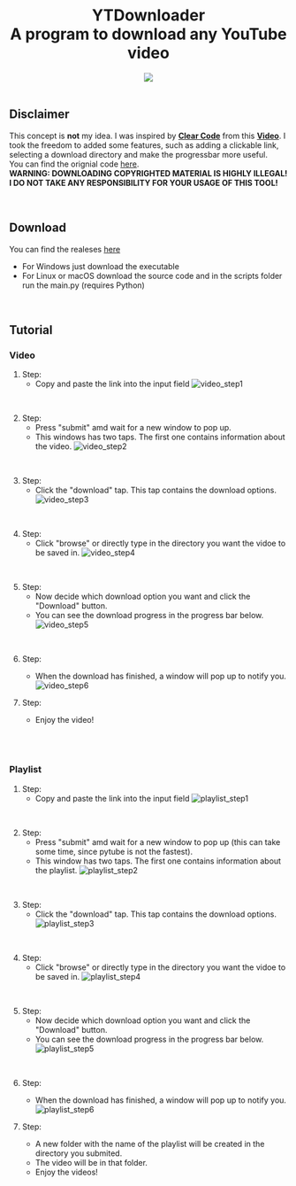 <h1 align = 'center'>
	YTDownloader
	<br />
	A program to download any YouTube video
</h1>

<div align = 'center'>
	<a href = 'https://github.com/realshouzy/YTDownloader/releases'>
	        <img src = 'https://img.shields.io/github/v/release/realshouzy/YTDownloader?include_prereleases&label=Latest%20Release'/>
	 </a>
	 
</div>

<br />

## Disclaimer
This concept is **not** my idea. I was inspired by **[Clear Code]** from this **[Video]**.
I took the freedom to added some features, such as adding a clickable link, selecting a download directory and make the progressbar more useful.
<br />
You can find the orignial code [here](https://pastebin.com/gRtcAv5c).
<br />
**WARNING: DOWNLOADING COPYRIGHTED MATERIAL IS HIGHLY ILLEGAL! I DO NOT TAKE ANY RESPONSIBILITY FOR YOUR USAGE OF THIS TOOL!**

<br />

## Download
You can find the realeses [here](https://github.com/realshouzy/YTDownloader/releases)
- For Windows just download the executable
- For Linux or macOS download the source code and in the scripts folder run the main.py (requires Python)

<br />

## Tutorial
### Video
1. Step: 
	- Copy and paste the link into the input field
	![video_step1](/assets/Video/step1.png)

<br />

2. Step: 
	- Press "submit" amd wait for a new window to pop up. 
	- This windows has two taps. The first one contains information about the video.
	![video_step2](/assets/Video/step2.png)

<br />

3. Step: 
	- Click the "download" tap. This tap contains the download options.
	![video_step3](/assets/Video/step3.png)

<br />

4. Step: 
	- Click "browse" or directly type in the directory you want the vidoe to be saved in.
	![video_step4](/assets/Video/step4.png)

<br />

5. Step: 
	- Now decide which download option you want and click the "Download" button. 
	- You can see the download progress in the progress bar below.
	![video_step5](/assets/Video/step5.png)

<br />

6. Step: 
	- When the download has finished, a window will pop up to notify you. <br />
	![video_step6](/assets/Video/step6.png)

7. Step: 
	- Enjoy the video!


<br />
<br />


### Playlist
1. Step: 
	- Copy and paste the link into the input field
	![playlist_step1](/assets/Playlist/step1.png)

<br />

2. Step: 
	- Press "submit" amd wait for a new window to pop up (this can take some time, since pytube is not the fastest). 
	- This window has two taps. The first one contains information about the playlist.
	![playlist_step2](/assets/Playlist/step2.png)

<br />

3. Step: 
	- Click the "download" tap. This tap contains the download options.
	![playlist_step3](/assets/Playlist/step3.png)

<br />

4. Step: 
	- Click "browse" or directly type in the directory you want the vidoe to be saved in.
	![playlist_step4](/assets/Playlist/step4.png)

<br />

5. Step: 
	- Now decide which download option you want and click the "Download" button. 
	- You can see the download progress in the progress bar below.
	![playlist_step5](/assets/Playlist/step5.png)

<br />

6. Step: 
	- When the download has finished, a window will pop up to notify you. <br />
	![playlist_step6](/assets/Playlist/step6.png)

7. Step: 
	- A new folder with the name of the playlist will be created in the directory you submited. 
	- The video will be in that folder. 
	- Enjoy the videos!


[Clear Code]: https://www.youtube.com/channel/UCznj32AM2r98hZfTxrRo9bQ
[Video]: https://youtu.be/QeMaWQZllhg?t=11466